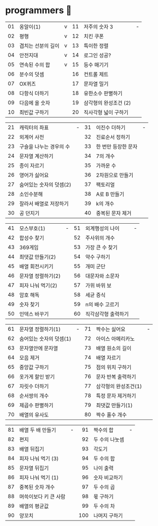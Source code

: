 # programmers 📝

|     |                    |     |     |                       |     |
| :-: | :----------------- | :-: | --: | :-------------------- | :-: |
| 01  | 옹알이(1)          |  v  |  11 | 저주의 숫자 3         |  -  |
| 02  | 평행               |  v   |  12 | 치킨 쿠폰             |
| 03  | 겹치는 선분의 길이 |   v  |  13 | 특이한 정렬           |
| 04  | 안전지대           | v    |  14 | 로그인 성공?          |
| 05  | 연속된 수의 합     |  v   |  15 | 등수 매기기           |
| 06  | 분수의 덧셈        |     |  16 | 컨트롤 제트           |
| 07  | OX퀴즈             |     |  17 | 문자열 밀기           |
| 08  | 다항식 더하기      |     |  18 | 유한소수 판별하기     |
| 09  | 다음에 올 숫자     |     |  19 | 삼각형의 완성조건 (2) |
| 10  | 최빈값 구하기      |     |  20 | 직사각형 넓이 구하기  |

|     |                         |     |     |                     |     |
| :-: | :---------------------- | :-: | --: | :------------------ | :-: |
| 21  | 캐릭터의 좌표           |  -  |  31 | 이진수 더하기       |  -  |
| 22  | 외계어 사전             |     |  32 | 진료순서 정하기     |
| 23  | 구슬을 나누는 경우의 수 |     |  33 | 한 번만 등장한 문자 |
| 24  | 문자열 계산하기         |     |  34 | 7의 개수            |
| 25  | 종이 자르기             |     |  35 | 가까운 수           |
| 26  | 영어가 싫어요           |     |  36 | 2차원으로 만들기    |
| 27  | 숨어있는 숫자의 덧셈(2) |     |  37 | 팩토리얼            |
| 28  | 소인수분해              |     |  38 | A로 B 만들기        |
| 29  | 잘라서 배열로 저장하기  |     |  39 | k의 개수            |
| 30  | 공 던지기               |     |  40 | 중복된 문자 제거    |

|     |                    |     |     |                     |     |
| :-: | :----------------- | :-: | --: | :------------------ | :-: |
| 41  | 모스부호(1)        |  -  |  51 | 외계행성의 나이     |  -  |
| 42  | 합성수 찾기        |     |  52 | 주사위의 개수       |
| 43  | 369게임            |     |  53 | 가장 큰 수 찾기     |
| 44  | 최댓값 만들기(2)   |     |  54 | 약수 구하기         |
| 45  | 배열 회전시키기    |     |  55 | 개미 군단           |
| 46  | 문자열 정렬하기(2) |     |  56 | 대문자와 소문자     |
| 47  | 피자 나눠 먹기(2)  |     |  57 | 가위 바위 보        |
| 48  | 암호 해독          |     |  58 | 세균 증식           |
| 49  | 숫자 찾기          |     |  59 | n의 배수 고르기     |
| 50  | 인덱스 바꾸기      |     |  60 | 직각삼각형 출력하기 |

|     |                         |     |     |                      |     |
| :-: | :---------------------- | :-: | --: | :------------------- | :-: |
| 61  | 문자열 정렬하기(1)      |  -  |  71 | 짝수는 싫어요        |  -  |
| 62  | 숨어있는 숫자의 덧셈(1) |     |  72 | 아이스 아메리카노    |
| 63  | 문자열안에 문자열       |     |  73 | 배열 원소의 길이     |
| 64  | 모음 제거               |     |  74 | 배열 자르기          |
| 65  | 중앙값 구하기           |     |  75 | 점의 위치 구하기     |
| 66  | 옷가게 할인 받기        |     |  76 | 문자 반복 출력하기   |
| 67  | 자릿수 더하기           |     |  77 | 삼각형의 완성조건(1) |
| 68  | 순서쌍의 개수           |     |  78 | 특정 문자 제거하기   |
| 69  | 제곱수 판별하기         |     |  79 | 최댓값 만들기(1)     |
| 70  | 배열의 유사도           |     |  80 | 짝수 홀수 개수       |

|     |                       |     |     |                |     |
| :-: | :-------------------- | :-: | --: | :------------- | :-: |
| 81  | 배열 두 배 만들기     |  -  |  91 | 짝수의 합      |  -  |
| 82  | 편지                  |     |  92 | 두 수의 나눗셈 |
| 83  | 배열 뒤집기           |     |  93 | 각도기         |
| 84  | 피자 나눠 먹기 (3)    |     |  94 | 두 수의 합     |
| 85  | 문자열 뒤집기         |     |  95 | 나이 출력      |
| 86  | 피자 나눠 먹기 (1)    |     |  96 | 숫자 비교하기  |
| 87  | 중복된 숫자 개수      |     |  97 | 두 수의 곱     |
| 88  | 머쓱이보다 키 큰 사람 |     |  98 | 몫 구하기      |
| 89  | 배열의 평균값         |     |  99 | 두 수의 차     |
| 90  | 양꼬치                |     | 100 | 나머지 구하기  |
